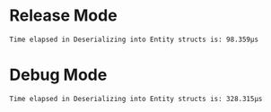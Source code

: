 # Release Mode
`Time elapsed in Deserializing into Entity structs is: 98.359µs`

# Debug Mode
`Time elapsed in Deserializing into Entity structs is: 328.315µs`